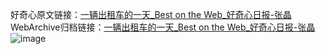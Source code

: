 好奇心原文链接：[一辆出租车的一天_Best on the Web_好奇心日报-张晶](https://www.qdaily.com/articles/1505.html)
WebArchive归档链接：[一辆出租车的一天_Best on the Web_好奇心日报-张晶](http://web.archive.org/web/20190623145924/https://www.qdaily.com/articles/1505.html)
![image](http://ww3.sinaimg.cn/large/007d5XDply1g3v4gnap83j30u02l4aq1)
